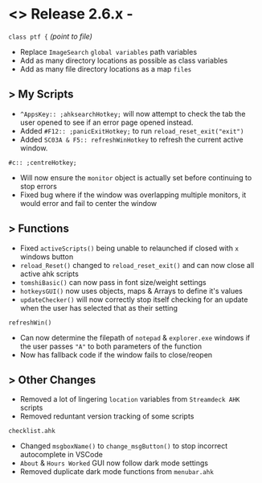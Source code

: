 # <> Release 2.6.x - 
`class ptf {` *(point to file)*
- Replace `ImageSearch` `global variables` path variables
- Add as many directory locations as possible as class variables
- Add as many file directory locations as a map `files`

## > My Scripts
- `^AppsKey:: ;ahksearchHotkey;` will now attempt to check the tab the user opened to see if an error page opened instead.
- Added `#F12:: ;panicExitHotkey;` to run `reload_reset_exit("exit")`
- Added `SC03A & F5:: refreshWinHotkey` to refresh the current active window.

`#c:: ;centreHotkey;` 
- Will now ensure the `monitor` object is actually set before continuing to stop errors
- Fixed bug where if the window was overlapping multiple monitors, it would error and fail to center the window

## > Functions
- Fixed `activeScripts()` being unable to relaunched if closed with `x` windows button
- `reload_Reset()` changed to `reload_reset_exit()` and can now close all active ahk scripts
- `tomshiBasic()` can now pass in font size/weight settings
- `hotkeysGUI()` now uses objects, maps & Arrays to define it's values
- `updateChecker()` will now correctly stop itself checking for an update when the user has selected that as their setting

`refreshWin()`
- Can now determine the filepath of `notepad` & `explorer.exe` windows if the user passes `"A"` to both parameters of the function
- Now has fallback code if the window fails to close/reopen

## > Other Changes
- Removed a lot of lingering `location` variables from `Streamdeck AHK` scripts
- Removed reduntant version tracking of some scripts

`checklist.ahk`
- Changed `msgboxName()` to `change_msgButton()` to stop incorrect autocomplete in VSCode
- `About` & `Hours Worked` GUI now follow dark mode settings
- Removed duplicate dark mode functions from `menubar.ahk`
